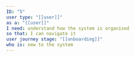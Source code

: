 ```yaml
---
ID: "5"
user type: "[[user]]"
as a: "[[user]]"
I need: understand how the system is organised
so that: I can navigate it
user journey stage: "[[onboarding]]"
who is: new to the system
---
```

